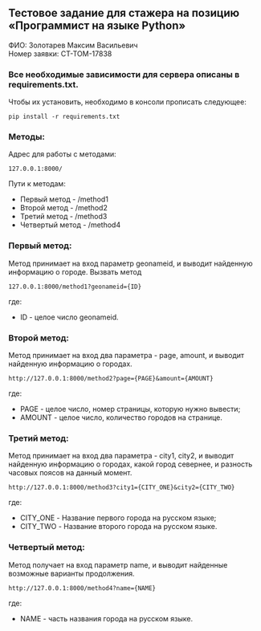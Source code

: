 ## Тестовое задание для стажера на позицию «Программист на языке Python»
ФИО: Золотарев Максим Васильевич <br> Номер заявки: СТ-ТОМ-17838 <br>

### Все необходимые зависимости для сервера описаны в requirements.txt. <br> 
Чтобы их установить, необходимо в консоли прописать следующее: <br>

    pip install -r requirements.txt

### Методы:

Адрес для работы с методами:

    127.0.0.1:8000/

Пути к методам:
+ Первый метод - /method1
+ Второй метод - /method2
+ Третий метод - /method3
+ Четвертый метод - /method4


### Первый метод:
Метод принимает на вход параметр geonameid, и выводит найденную 
информацию о городе. Вызвать метод 

    127.0.0.1:8000/method1?geonameid={ID}

где:
+ ID - целое число geonameid.

### Второй метод:
Метод принимает на вход два параметра - page, amount, и выводит найденную
информацию о городах.

    http://127.0.0.1:8000/method2?page={PAGE}&amount={AMOUNT}

где:
+ PAGE - целое число, номер страницы, которую нужно вывести;
+ AMOUNT - целое число, количество городов на странице.

### Третий метод:
Метод принимает на вход два параметра - city1, city2, и выводит найденную
информацию о городах, какой город севернее, и разность часовых поясов 
на данный момент.

    http://127.0.0.1:8000/method3?city1={CITY_ONE}&city2={CITY_TWO}

где:
+ CITY_ONE - Название первого города на русском языке;
+ CITY_TWO - Название второго города на русском языке.

### Четвертый метод:
Метод получает на вход параметр name, и выводит найденные возможные
варианты продолжения.

    http://127.0.0.1:8000/method4?name={NAME}

где:
+ NAME - часть названия города на русском языке.